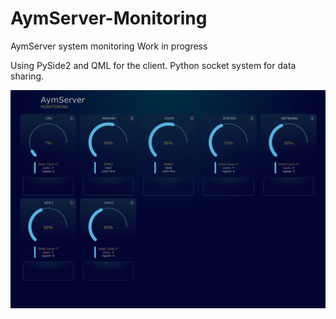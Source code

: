 # AymServer-Monitoring
AymServer system monitoring Work in progress

Using PySide2 and QML for the client. Python socket system for data sharing.

![alt text](https://github.com/Aym-Aym/AymServer-Monitoring/blob/main/documentation/aymserver_monitoring_screenshot.png?raw=true)
